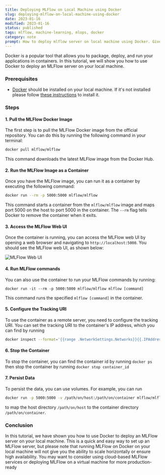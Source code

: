 ```yaml
---
title: Deploying MLFlow on Local Machine using Docker
slug: deploying-mlflow-on-local-machine-using-docker
date: 2023-01-16
modified: 2023-01-16
status: published 
tags: mlflow, machine-learning, mlops, docker
category: note
prompt: How to deploy mlflow server on local machine using Docker. Give me text in markdown format including links, hotlinked images or other means to make article more appealing.
---
```


Docker is a popular tool that allows you to package, deploy, and run your applications in containers. In this tutorial, we will show you how to use Docker to deploy an MLFlow server on your local machine.

### Prerequisites

-   [Docker](https://www.docker.com/) should be installed on your local machine. If it's not installed please follow [these instructions](https://docs.docker.com/get-docker/) to install it.

### Steps

#### 1. Pull the MLFlow Docker Image

The first step is to pull the MLFlow Docker image from the official repository. You can do this by running the following command in your terminal:

```sh
docker pull mlflow/mlflow
```

This command downloads the latest MLFlow image from the Docker Hub.

#### 2. Run the MLFlow Image as a Container

Once you have the MLFlow image, you can run it as a container by executing the following command:

```sh
docker run --rm -p 5000:5000 mlflow/mlflow
```

This command starts a container from the `mlflow/mlflow` image and maps port 5000 on the host to port 5000 in the container. The `--rm` flag tells Docker to remove the container when it exits.

#### 3. Access the MLFlow Web UI

Once the container is running, you can access the MLFlow web UI by opening a web browser and navigating to `http://localhost:5000`. You should see the MLFlow web UI, as shown below:

![MLFlow Web UI](https://mlflow.org/docs/latest/images/mlflow_tracking.png)

#### 4. Run MLFlow commands

You can also use the container to run your MLFlow commands by running:

```
docker run -it --rm -p 5000:5000 mlflow/mlflow mlflow [command]
```

This command runs the specified `mlflow [command]` in the container.

#### 5. Configure the Tracking URI

To use the container as a remote server, you need to configure the tracking URI. You can set the tracking URI to the container's IP address, which you can find by running

```sh
docker inspect --format='{{range .NetworkSettings.Networks}}{{.IPAddress}}{{end}}' container_name_or_id
```

#### 6. Stop the Container

To stop the container, you can find the container id by running `docker ps` then stop the container by running `docker stop container_id`

#### 7. Persist Data

To persist the data, you can use volumes. For example, you can run


```sh
docker run -p 5000:5000 -v /path/on/host:/path/on/container mlflow/mlflow` 
```

to map the host directory `/path/on/host` to the container directory `/path/on/container`.

### Conclusion

In this tutorial, we have shown you how to use Docker to deploy an MLFlow server on your local machine. This is a quick and easy way to set up an MLFlow server, but please note that running MLFlow on Docker on your local machine will not give you the ability to scale horizontally or ensure high availability. You may want to consider using cloud-based MLFlow services or deploying MLFlow on a virtual machine for more production-ready
